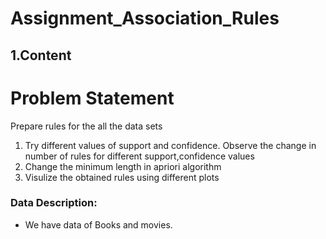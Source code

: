 # Assignment_Association_Rules

## 1.Content
# Problem Statement
Prepare rules for the all the data sets 
1) Try different values of support and confidence. Observe the change in number of rules for different support,confidence values
2) Change the minimum length in apriori algorithm
3) Visulize the obtained rules using different plots 

### Data Description:
+ We have data of Books and movies.


